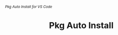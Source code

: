 <sub><em>Pkg Auto Install for VS Code</em></sub>
<h1 align="center">
  <!-- <img src="./assets/logo.png" height="100"> -->
  Pkg Auto Install
</h1>

